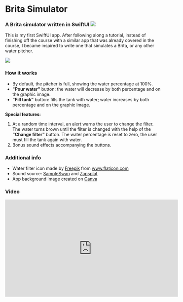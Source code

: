 # Brita Simulator 

### A Brita simulator written in SwiftUI ![](https://static.gosquared.com/images/software/logo_integ_swift_01.png)

This is my first SwiftUI app. After following along a tutorial, instead of finishing off the course with a similar app that was already covered in the course, I became inspired to write one that simulates a Brita, or any other water pitcher. 

![](https://media.giphy.com/media/NaLazctnwt4XtUkkKl/giphy.gif)

### How it works

* By default, the pitcher is full, showing the water percentage at 100%.
* **"Pour water"** button: the water will decrease by both percentage and on the graphic image.
* **"Fill tank"** button: fills the tank with water; water increases by both percentage and on the graphic image.

**Special features:** 

 1. At a random time interval, an alert warns the user to change the filter. The water turns brown until the filter is changed with the help of the **"Change filter"** button. The water percentage is reset to zero, the user must fill the tank again with water.
 2. Bonus sound effects accompanying the buttons.

### Additional info
* <div>Water filter icon made by <a href="https://www.freepik.com" title="Freepik">Freepik</a> from <a href="https://www.flaticon.com/" title="Flaticon">www.flaticon.com</a></div>
* Sound source: [SampleSwap](https://sampleswap.org) and [Zapsplat](https://www.zapsplat.com)
* App background image created on [Canva](https://www.canva.com/folder/all-designs)

### Video

<iframe width="560" height="315" src="https://www.youtube.com/embed/omh7Ot5d7Cc" frameborder="0" allow="accelerometer; autoplay; clipboard-write; encrypted-media; gyroscope; picture-in-picture" allowfullscreen></iframe>
